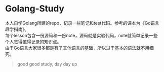 # Golang-Study
本人自学Golang所建的repo，记录一些笔记和test代码。参考的课本为《Go语言趣学指南》。  
每个lesson包含一份源码和一份note，源码就是实验代码，note就简单记录一些个人觉得值得记录的知识点。  
由于Go语言大家很多都是有了其他语言的基础，所以过于基本的语法就不用细究。  

> good good study, day day up
